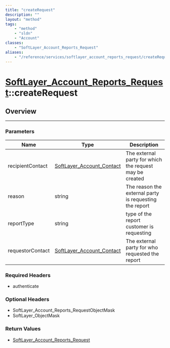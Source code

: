 ```yaml
---
title: "createRequest"
description: ""
layout: "method"
tags:
    - "method"
    - "sldn"
    - "Account"
classes:
    - "SoftLayer_Account_Reports_Request"
aliases:
    - "/reference/services/softlayer_account_reports_request/createRequest"
---
```

# [SoftLayer_Account_Reports_Request](/reference/services/SoftLayer_Account_Reports_Request)::createRequest





## Overview 


-----

### Parameters 
|Name | Type | Description |
| --- | --- | --- |
|recipientContact| <a href='/reference/datatypes/SoftLayer_Account_Contact'>SoftLayer_Account_Contact </a>| The external party for which the request may be created|
|reason| string| The reason the external party is requesting the report|
|reportType| string| type of the report customer is requesting|
|requestorContact| <a href='/reference/datatypes/SoftLayer_Account_Contact'>SoftLayer_Account_Contact </a>| The external party for who requested the report|


### Required Headers
* authenticate


### Optional Headers
* SoftLayer_Account_Reports_RequestObjectMask
* SoftLayer_ObjectMask

### Return Values
* <a href='/reference/datatypes/SoftLayer_Account_Reports_Request'>SoftLayer_Account_Reports_Request </a>




